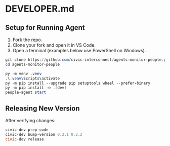 # DEVELOPER.md

## Setup for Running Agent

1. Fork the repo.
2. Clone your fork and open it in VS Code.
3. Open a terminal (examples below use PowerShell on Windows).

```powershell
git clone https://github.com/civic-interconnect/agents-monitor-people.git
cd agents-monitor-people

py -m venv .venv
.\.venv\Scripts\activate
py -m pip install --upgrade pip setuptools wheel --prefer-binary
py -m pip install -e .[dev]
people-agent start
```

## Releasing New Version

After verifying changes:

```powershell
civic-dev prep-code
civic-dev bump-version 0.2.1 0.2.2
civic-dev release
```
